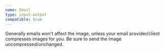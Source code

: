 ```yaml
---
name: Email
type: input-output
compatible: true
---
```

Generally emails won't affect the image, unless your email provider/client compresses images for you.
Be sure to send the image uncompressed/unchanged.
